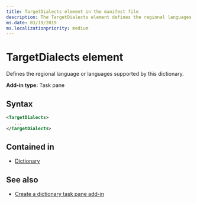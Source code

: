 ```yaml
---
title: TargetDialects element in the manifest file
description: The TargetDialects element defines the regional languages supported by this dictionary.
ms.date: 03/19/2019
ms.localizationpriority: medium
---
```


# TargetDialects element

Defines the regional language or languages supported by this dictionary.

**Add-in type:** Task pane

## Syntax

```XML
<TargetDialects>
   ...
</TargetDialects>
```

## Contained in

- [Dictionary](dictionary.md)

## See also

- [Create a dictionary task pane add-in](/office/dev/add-ins/word/dictionary-task-pane-add-ins)
